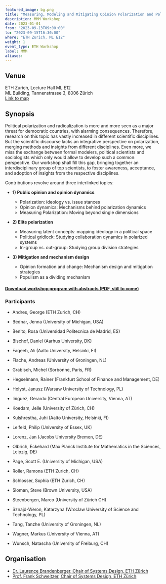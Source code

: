 ```yaml
---
featured_image: bg.png
title: "Measuring, Modeling and Mitigating Opinion Polarization and Political Cleavage (MMM)"
description: MMM Workshop
date: 2023-01-01
from: "2023-09-13T09:00:00"
to: "2023-09-15T16:30:00"
where: "ETH Zurich, ML E12"
weight: 1
event_type: ETH Workshop
label: MMM
aliases:
---
```


## Venue 

ETH Zurich, Lecture Hall ML E12 <br>
ML Building, Tannenstrasse 3, 8006 Zürich</br>
[Link to map](https://goo.gl/maps/edTXsXWgfXT5MzqZ7)


## Synopsis

Political polarization and radicalization is more and more seen as a major threat for democratic countries, with alarming consequences. Therefore, research on this topic has vastly increased in different scientific disciplines. But the scientific discourse lacks an integrative perspective on polarization, merging methods and insights from different disciplines. Even more, we miss the exchange between formal modelers, political scientists and sociologists which only would allow to develop such a common perspective. Our workshop shall fill this gap, bringing together an interdisciplinary group of top scientists, to foster awareness, acceptance, and adoption of insights from the respective disciplines.

Contributions revolve around three interlinked topics: <BR>

- **1) Public opinion and opinion dynamics**
	- Polarization: ideology vs. issue stances
	- Opinion dynamics: Mechanisms behind polarization dynamics
	- Measuring Polarization: Moving beyond single dimensions

- **2) Elite polarization**
	- Measuring latent concepts: mapping ideology in a political space
	- Political gridlock: Studying collaboration dynamics in polarized systems
	- In-group vs. out-group: Studying group division strategies

- **3) Mitigation and mechanism design**
	- Opinion formation and change: Mechanism design and mitigation strategies
	- Populism as a dividing mechanism


#### [Download workshop program with abstracts (PDF, still to come)](MMM-Workshop-Programm.pdf)

### Participants 

- Andres, George (ETH Zurich, CH)

- Bednar, Jenna (University of Michigan, USA)

- Benito, Rosa (Universidad Politecnica de Madrid, ES)

- Bischof, Daniel  (Aarhus University, DK)

- Faqeeh, Ali (Aalto University, Helsinki, FI)

- Flache, Andreas (University of Groningen, NL)

- Grabisch, Michel (Sorbonne, Paris, FR)

- Hegselmann, Rainer (Frankfurt School of Finance and Management, DE)

- Holyst, Janusz (Warsaw University of Technology, PL)

- Iñiguez, Gerardo (Central European University, Vienna, AT)

- Koedam, Jelle (University of Zürich, CH)

- Kulshrestha, Juhi (Aalto University, Helsinki, FI)

- Leifeld, Philip (University of Essex, UK)

- Lorenz, Jan (Jacobs University Bremen, DE)

- Olbrich, Eckehard (Max Planck Institute for Mathematics in the Sciences, Leipzig, DE)

- Page, Scott E. (University of Michigan, USA)

- Roller, Ramona (ETH Zurich, CH)

- Schlosser, Sophia (ETH Zurich, CH)

- Sloman, Steve (Brown University, USA)

- Steenbergen, Marco (University of Zürich CH)

- Sznajd-Weron, Katarzyna (Wroclaw University of Science and Technology, PL)

- Tang, Tanzhe (University of Groningen, NL)

- Wagner, Markus (University of Vienna, AT)

- Wunsch, Natascha (University of Freiburg, CH)


## Organisation 

- [Dr. Laurence Brandenberger, Chair of Systems Design, ETH Zürich](https://www.sg.ethz.ch/team/laurence_brandenberger/)
- [Prof. Frank Schweitzer, Chair of Systems Design, ETH Zürich](https://www.sg.ethz.ch)
